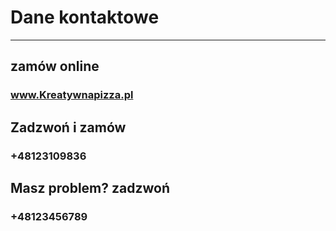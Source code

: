 # Dane kontaktowe
-----------------
## zamów online 
### www.Kreatywnapizza.pl
## Zadzwoń i zamów
### +48123109836

## Masz problem? zadzwoń
### +48123456789
